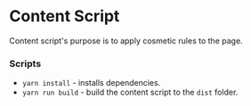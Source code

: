 # Content Script

Content script's purpose is to apply cosmetic rules to the page.

### Scripts

* `yarn install` - installs dependencies.
* `yarn run build` - build the content script to the `dist` folder.